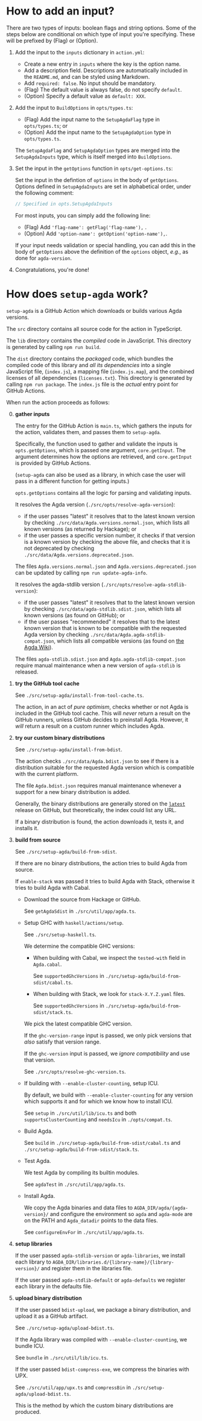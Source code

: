 # How to add an input?

There are two types of inputs: boolean flags and string options. Some of the steps below are conditional on which type of input you're specifying. These will be prefixed by (Flag) or (Option).

1. Add the input to the `inputs` dictionary in `action.yml`:

   - Create a new entry in `inputs` where the key is the option name.
   - Add a description field. Descriptions are automatically included in the `README.md`, and can be styled using Markdown.
   - Add `required: false`. No input should be mandatory.
   - (Flag)
     The default value is always false, do not specify `default`.
   - (Option)
     Specify a default value as `default: XXX`.

2. Add the input to `BuildOptions` in `opts/types.ts`:

   - (Flag)
     Add the input name to the `SetupAgdaFlag` type in `opts/types.ts`; or
   - (Option)
     Add the input name to the `SetupAgdaOption` type in `opts/types.ts`.

   The `SetupAgdaFlag` and `SetupAgdaOption` types are merged into the `SetupAgdaInputs` type, which is itself merged into `BuildOptions`.

3. Set the input in the `getOptions` function in `opts/get-options.ts`:

   Set the input in the defintion of `options` in the body of `getOptions`.
   Options defined in `SetupAgdaInputs` are set in alphabetical order, under the following comment:

   ```javascript
   // Specified in opts.SetupAgdaInputs
   ```

   For most inputs, you can simply add the following line:

   - (Flag)
     Add `'flag-name': getFlag('flag-name'),` .
   - (Option)
     Add `'option-name': getOption('option-name'),`.

   If your input needs validation or special handling, you can add this in the body of `getOptions` above the definition of the `options` object, _e.g._, as done for `agda-version`.

4. Congratulations, you're done!

# How does `setup-agda` work?

`setup-agda` is a GitHub Action which downloads or builds various Agda
versions.

The `src` directory contains all source code for the action in TypeScript.

The `lib` directory contains the _compiled_ code in JavaScript. This directory
is generated by calling `npm run build`.

The `dist` directory contains the _packaged_ code, which bundles the compiled
code of this library and _all its dependencies_ into a single JavaScript file,
(`index.js`), a mapping file (`index.js.map`), and the combined licenses of all
dependencies (`licenses.txt`).
This directory is generated by calling `npm run package`.
The `index.js` file is the _actual_ entry point for GitHub Actions.

When run the action proceeds as follows:

0.  **gather inputs**

    The entry for the GitHub Action is `main.ts`, which gathers the inputs for the action, validates them, and passes them to `setup-agda`.

    Specifically, the function used to gather and validate the inputs is `opts.getOptions`, which is passed one argument, `core.getInput`.
    The argument determines how the options are retrieved, and `core.getInput` is provided by GitHub Actions.

    (`setup-agda` can also be used as a library, in which case the user will pass in a different function for getting inputs.)

    `opts.getOptions` contains all the logic for parsing and validating inputs.

    It resolves the Agda version (`./src/opts/resolve-agda-version`):

    - if the user passes "latest" it resolves that to the latest known version by checking `./src/data/Agda.versions.normal.json`, which lists all known versions (as returned by Hackage); or
    - if the user passes a specific version number, it checks if that version is a known version by checking the above file, and checks that it is not deprecated by checking `./src/data/Agda.versions.deprecated.json`.

    The files `Agda.versions.normal.json` and `Agda.versions.deprecated.json` can be updated by calling `npm run update-agda-info`.

    It resolves the agda-stdlib version (`./src/opts/resolve-agda-stdlib-version`):

    - if the user passes "latest" it resolves that to the latest known version by checking `./src/data/agda-stdlib.sdist.json`, which lists all known versions (as found on GitHub); or
    - if the user passes "recommended" it resolves that to the latest known version that is known to be compatible with the requested Agda version by checking `./src/data/Agda.agda-stdlib-compat.json`, which lists all compatible versions (as found on [the Agda Wiki][standardlibrarycompat]).

    The files `agda-stdlib.sdist.json` and `Agda.agda-stdlib-compat.json` require manual maintenance when a new version of `agda-stdlib` is released.

1.  **try the GitHub tool cache**

    See `./src/setup-agda/install-from-tool-cache.ts`.

    The action, in an act of _pure optimism_, checks whether or not Agda is included in the GitHub tool cache. This will _never_ return a result on the GitHub runners, unless GitHub decides to preinstall Agda. However, it _will_ return a result on a custom runner which includes Agda.

2.  **try our custom binary distributions**

    See `./src/setup-agda/install-from-bdist`.

    The action checks `./src/data/Agda.bdist.json` to see if there is a distribution suitable for the requested Agda version which is compatible with the current platform.

    The file `Agda.bdist.json` requires manual maintenance whenever a support for a new binary distribution is added.

    Generally, the binary distributions are generally stored on the [`latest`][latest] release on GitHub, but theoretically, the index could list any URL.

    If a binary distribution is found, the action downloads it, tests it, and installs it.

3.  **build from source**

    See `./src/setup-agda/build-from-sdist`.

    If there are no binary distributions, the action tries to build Agda from source.

    If `enable-stack` was passed it tries to build Agda with Stack, otherwise it tries to build Agda with Cabal.

    - Download the source from Hackage or GitHub.

      See `getAgdaSdist` in `./src/util/app/agda.ts`.

    - Setup GHC with `haskell/actions/setup`.

      See `./src/setup-haskell.ts`.

      We determine the compatible GHC versions:

      - When building with Cabal, we inspect the `tested-with` field in `Agda.cabal`.

        See `supportedGhcVersions` in `./src/setup-agda/build-from-sdist/cabal.ts`.

      - When building with Stack, we look for `stack-X.Y.Z.yaml` files.

        See `supportedGhcVersions` in `./src/setup-agda/build-from-sdist/stack.ts`.

      We pick the latest compatible GHC version.

      If the `ghc-version-range` input is passed, we only pick versions that _also_ satisfy that version range.

      If the `ghc-version` input is passed, we _ignore compatibility_ and use that version.

      See `./src/opts/resolve-ghc-version.ts`.

    - If building with `--enable-cluster-counting`, setup ICU.

      By default, we build with `--enable-cluster-counting` for any version which supports it and for which we know how to install ICU.

      See `setup` in `./src/util/lib/icu.ts` and both `supportsClusterCounting` and `needsIcu` in `./opts/compat.ts`.

    - Build Agda.

      See `build` in `./src/setup-agda/build-from-sdist/cabal.ts` and `./src/setup-agda/build-from-sdist/stack.ts`.

    - Test Agda.

      We test Agda by compiling its builtin modules.

      See `agdaTest` in `./src/util/app/agda.ts`.

    - Install Agda.

      We copy the Agda binaries and data files to `AGDA_DIR/agda/{agda-version}/` and configure the environment so `agda` and `agda-mode` are on the PATH and `Agda_datadir` points to the data files.

      See `configureEnvFor` in `./src/util/app/agda.ts`.

4.  **setup libraries**

    If the user passed `agda-stdlib-version` or `agda-libraries`, we install each library to `AGDA_DIR/libraries.d/{library-name}/{library-version}/` and register them in the libraries file.

    If the user passed `agda-stdlib-default` or `agda-defaults` we register each library in the defaults file.

5.  **upload binary distribution**

    If the user passed `bdist-upload`, we package a binary distribution, and upload it as a GitHub artifact.

    See `./src/setup-agda/upload-bdist.ts`.

    If the Agda library was compiled with `--enable-cluster-counting`, we bundle ICU.

    See `bundle` in `./src/util/lib/icu.ts`.

    If the user passed `bdist-compress-exe`, we compress the binaries with UPX.

    See `./src/util/app/upx.ts` and `compressBin` in `./src/setup-agda/upload-bdist.ts`.

    This is the method by which the custom binary distributions are produced.

[standardlibrarycompat]: https://wiki.portal.chalmers.se/agda/Libraries/StandardLibrary
[latest]: https://github.com/wenkokke/setup-agda/releases/tag/latest
